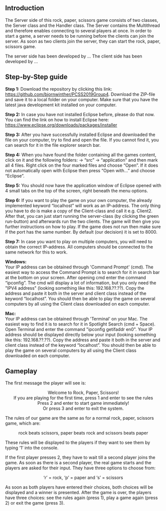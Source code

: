 ## Introduction

The Server side of this rock, paper, scissors game consists of two classes, the Server class and the Handler class. The Server contains the Multithread and therefore enables connecting to several players at once.
In order to start a game, a server needs to be running before the clients can join the server. As soon as two clients join the server, they can start the rock, paper, scissors game.

The server side has been developed by ...
The client side has been developed by ...

## Step-by-Step guide 

**Step 1:** Download the repository by clicking this link: https://github.com/bjornwinther/PCSS2019Group4. Download the ZIP-file and save it to a local folder on your computer. Make sure that you have the latest java development kit installed on your computer.<br/>

**Step 2:** In case you have not installed Eclipse before, please do that now. You can find the link on how to install Eclipse here: https://www.eclipse.org/downloads/packages/installer <br/>

**Step 3:** After you have successfully installed Eclipse and downloaded the file on your computer, try to find and open the file. If you cannot find it, you can search for it in the file explorer search bar. <br/>

**Step 4:** When you have found the folder containing all the games content, click on it and the following folders: → “src” → “application” and then mark all 4 files. Right click on the four marked files and choose “Open”. If it does not automatically open with Eclipse then press “Open with…” and choose “Eclipse”. <br/>

**Step 5:** You should now have the application window of Eclipse opened with 4 small tabs on the top of the screen, right beneath the menu options. <br/>

**Step 6:** If you want to play the game on your own computer, the already implemented keyword “localhost” will work as an IP-address. The only thing you have to do is make a copy of the Client-class and call it e.g. Client2. After that, you can just start running the server-class (by clicking the green run-button) and afterwards run the two clients. The game will then give you further instructions on how to play. If the game does not run then make sure if the port has the same number. By default (our decision) it is set to 8000. <br/>

**Step 7:** In case you want to play on multiple computers, you will need to obtain the correct IP-address. All computers should be connected to the same network for this to work. 

**Windows:** <br/>
Your IP address can be obtained through 'Command Prompt' (cmd). The easiest way to access the Command Prompt is to search for it in search bar at the bottom on your screen. After opening cmd enter the command “ipconfig”. The cmd will display a lot of information, but you only need the "IPV4 address" (looking something like this: 192.168.??.??). Copy the address and paste it both in the server and client class instead of the keyword “localhost”. You should then be able to play the game on several computers by all using the Client class downloaded on each computer.

**Mac:** <br/>
Your IP address can be obtained through 'Terminal' on your Mac. The easiest way to find it is to search for it in Spotlight Search (cmd + Space). Open Terminal and enter the command "ipconfig getifaddr en0". Your IP address should be displayed directly below your input (looking something like this: 192.168.??.??). Copy the address and paste it both in the server and client class instead of the keyword “localhost”. You should then be able to play the game on several computers by all using the Client class downloaded on each computer.

## Gameplay

The first message the player will see is: <br/>
<p align="center">
Welcome to Rock, Paper, Scissors! <br/>
If you are playing for the first time, press 1 and enter to see the rules <br/>
Press 2 and enter to start game immediately! <br/>
Or press 3 and enter to exit the system. <br/>
</p>
 
The rules of our game are the same as for a normal rock, paper, scissors game, which are: <br/>
<p align="center">
rock beats scissors, paper beats rock and scissors beats paper <br/>
</p>
These rules will be displayed to the players if they want to see them by typing ‘1’ into the console. 

If the first player presses 2, they have to wait till a second player joins the game. As soon as there is a second player, the real game starts and the players are asked for their input. They have three options to choose from:
 <br/>
<p align="center">
‘r’ = rock, ‘p’ = paper and ‘s’ = scissors <br/>
</p>

As soon as both players have entered their choices, both choices will be displayed and a winner is presented. After the game is over, the players have three choices: see the rules again (press 1), play a game again (press 2) or exit the game (press 3).
